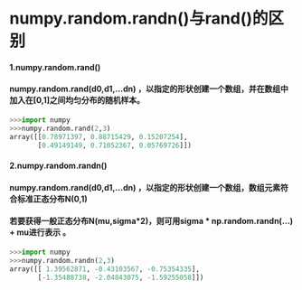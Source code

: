 # numpy.random.randn()与rand()的区别

#### 1.numpy.random.rand()

#### numpy.random.rand(d0,d1,…dn) ，以指定的形状创建一个数组，并在数组中加入在[0,1]之间均匀分布的随机样本。

```python
>>>import numpy
>>>numpy.random.rand(2,3)
array([[0.78971397, 0.88715429, 0.15207254],
       [0.49149149, 0.71052367, 0.05769726]])
```



#### 2.numpy.random.randn()

#### numpy.random.rand(d0,d1,…dn) ，以指定的形状创建一个数组，数组元素符合标准正态分布N(0,1) 

#### 若要获得一般正态分布N(mu,sigma*2)，则可用**sigma \* np.random.randn(…) + mu**进行表示 。

```python
>>>import numpy
>>>numpy.random.randn(2,3)
array([[ 1.39562871, -0.43103567, -0.75354335],
       [-1.35488738, -2.04843075, -1.59255058]])
```

